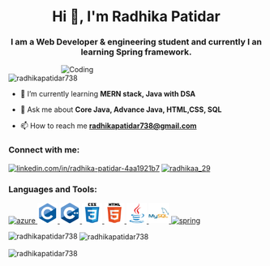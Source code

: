 <h1 align="center">Hi 👋, I'm Radhika Patidar</h1>
<h3 align="center">I am a Web Developer & engineering student and currently I an learning Spring framework.</h3>
<img align="right" alt="Coding" width="400" src="https://user-images.githubusercontent.com/59734313/157189039-c09b3e38-9f42-42c0-ab54-14f1574190a7.gif">

<p align="left"> <img src="https://komarev.com/ghpvc/?username=radhikapatidar738&label=Profile%20views&color=0e75b6&style=flat" alt="radhikapatidar738" /> </p>

- 🌱 I’m currently learning **MERN stack, Java with DSA**

- 💬 Ask me about **Core Java, Advance Java, HTML,CSS, SQL**

- 📫 How to reach me **radhikapatidar738@gmail.com**

<h3 align="left">Connect with me:</h3>
<p align="left">
<a href="https://linkedin.com/in/linkedin.com/in/radhika-patidar-4aa1921b7" target="blank"><img align="center" src="https://raw.githubusercontent.com/rahuldkjain/github-profile-readme-generator/master/src/images/icons/Social/linked-in-alt.svg" alt="linkedin.com/in/radhika-patidar-4aa1921b7" height="30" width="40" /></a>
<a href="https://instagram.com/radhikaa_29" target="blank"><img align="center" src="https://raw.githubusercontent.com/rahuldkjain/github-profile-readme-generator/master/src/images/icons/Social/instagram.svg" alt="radhikaa_29" height="30" width="40" /></a>
</p>

<h3 align="left">Languages and Tools:</h3>
<p align="left"> <a href="https://azure.microsoft.com/en-in/" target="_blank" rel="noreferrer"> <img src="https://www.vectorlogo.zone/logos/microsoft_azure/microsoft_azure-icon.svg" alt="azure" width="40" height="40"/> </a> <a href="https://www.cprogramming.com/" target="_blank" rel="noreferrer"> <img src="https://raw.githubusercontent.com/devicons/devicon/master/icons/c/c-original.svg" alt="c" width="40" height="40"/> </a> <a href="https://www.w3schools.com/cpp/" target="_blank" rel="noreferrer"> <img src="https://raw.githubusercontent.com/devicons/devicon/master/icons/cplusplus/cplusplus-original.svg" alt="cplusplus" width="40" height="40"/> </a> <a href="https://www.w3schools.com/css/" target="_blank" rel="noreferrer"> <img src="https://raw.githubusercontent.com/devicons/devicon/master/icons/css3/css3-original-wordmark.svg" alt="css3" width="40" height="40"/> </a> <a href="https://www.w3.org/html/" target="_blank" rel="noreferrer"> <img src="https://raw.githubusercontent.com/devicons/devicon/master/icons/html5/html5-original-wordmark.svg" alt="html5" width="40" height="40"/> </a> <a href="https://www.java.com" target="_blank" rel="noreferrer"> <img src="https://raw.githubusercontent.com/devicons/devicon/master/icons/java/java-original.svg" alt="java" width="40" height="40"/> </a> <a href="https://www.mysql.com/" target="_blank" rel="noreferrer"> <img src="https://raw.githubusercontent.com/devicons/devicon/master/icons/mysql/mysql-original-wordmark.svg" alt="mysql" width="40" height="40"/> </a> <a href="https://spring.io/" target="_blank" rel="noreferrer"> <img src="https://www.vectorlogo.zone/logos/springio/springio-icon.svg" alt="spring" width="40" height="40"/> </a> </p>

<p><img align="left" src="https://github-readme-stats.vercel.app/api/top-langs?username=radhikapatidar738&show_icons=true&locale=en&layout=compact" alt="radhikapatidar738" /></p>

<p>&nbsp;<img align="center" src="https://github-readme-stats.vercel.app/api?username=radhikapatidar738&show_icons=true&locale=en" alt="radhikapatidar738" /></p>

<p><img align="center" src="https://github-readme-streak-stats.herokuapp.com/?user=radhikapatidar738&" alt="radhikapatidar738" /></p>
